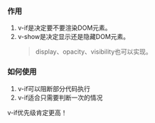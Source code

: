 ### 作用
1. v-if是决定要不要渲染DOM元素。
2. v-show是决定显示还是隐藏DOM元素。
    > display、opacity、visibility也可以实现。

### 如何使用
1. v-if可以阻断部分代码执行
2. v-if适合只需要判断一次的情况

v-if优先级肯定更高！